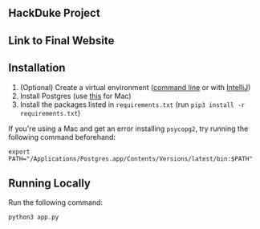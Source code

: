## HackDuke Project

## Link to Final Website



## Installation

1. (Optional) Create a virtual environment ([command line](https://packaging.python.org/guides/installing-using-pip-and-virtual-environments/#installing-virtualenv) 
or with [IntelliJ](https://www.jetbrains.com/help/idea/creating-virtual-environment.html)) 
2. Install Postgres (use [this](https://stackoverflow.com/a/21080707/7386515) for Mac)
3. Install the packages listed in `requirements.txt` (run `pip3 install -r requirements.txt`)

If you're using a Mac and get an error installing `psycopg2`, try running the following command beforehand:

```
export PATH="/Applications/Postgres.app/Contents/Versions/latest/bin:$PATH"
```

## Running Locally

Run the following command: 

```
python3 app.py
```
